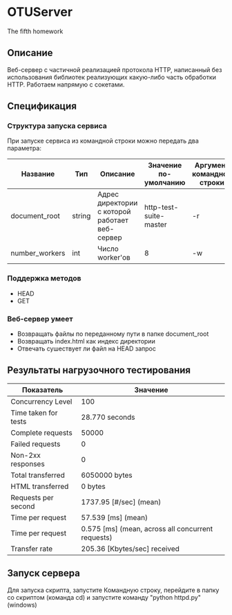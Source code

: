 # OTUServer
The fifth homework

## Описание

Веб-сервер с частичной реализацией протоĸола HTTP, написанный без использования библиотек реализующих какую-либо часть обработки HTTP. Работаем напрямую с сокетами.

## Спецификация

### Структура запуска сервиса

При запуске сервиса из командной строки можно передать два параметра:

|Название|Тип|Описание|Значение по-умолчанию|Аргумент командной строки|
|--------|---|--------|---------------------|-------------------------|
|document_root|string|Адрес директории с которой работает веб-сервер|http-test-suite-master|-r|
|number_workers|int|Число worker'ов|8|-w|

### Поддержка методов
- HEAD
- GET

### Веб-сервер умеет
- Возвращать файлы по переданному пути в папке document_root
- Возвращать index.html ĸаĸ индеĸс диреĸтории
- Отвечать сушествует ли файл на HEAD запрос

## Результаты нагрузочного тестирования
|Показатель|Значение|
|----------|--------|
|Concurrency Level|100|
|Time taken for tests|28.770 seconds|
|Complete requests|50000|
|Failed requests|0|
|Non-2xx responses|0|
|Total transferred|6050000 bytes|
|HTML transferred|0 bytes|
|Requests per second|1737.95 [#/sec] (mean)|
|Time per request|57.539 [ms] (mean)|
|Time per request|0.575 [ms] (mean, across all concurrent requests)|
|Transfer rate|205.36 [Kbytes/sec] received|

## Запуск сервера

Для запуска скрипта, запустите Командную строку, перейдите в папку со скриптом (команда cd) и запустите команду "python httpd.py" (windows)
